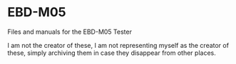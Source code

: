 # EBD-M05
Files and manuals for the EBD-M05 Tester

I am not the creator of these, I am not representing myself as the creator of these, simply archiving them in case they disappear from other places.
